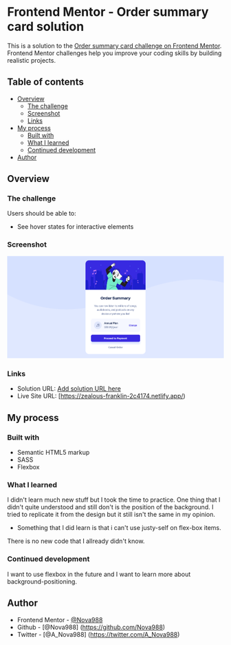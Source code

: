 # Frontend Mentor - Order summary card solution

This is a solution to the [Order summary card challenge on Frontend Mentor](https://www.frontendmentor.io/challenges/order-summary-component-QlPmajDUj). Frontend Mentor challenges help you improve your coding skills by building realistic projects. 

## Table of contents

- [Overview](#overview)
  - [The challenge](#the-challenge)
  - [Screenshot](#screenshot)
  - [Links](#links)
- [My process](#my-process)
  - [Built with](#built-with)
  - [What I learned](#what-i-learned)
  - [Continued development](#continued-development)
- [Author](#author)


## Overview

### The challenge

Users should be able to:

- See hover states for interactive elements

### Screenshot

![](./screenshot.png)

### Links

- Solution URL: [Add solution URL here](https://your-solution-url.com)
- Live Site URL: [https://zealous-franklin-2c4174.netlify.app/)

## My process

### Built with

- Semantic HTML5 markup
- SASS
- Flexbox

### What I learned

I didn't learn much new stuff but I took the time to practice. One thing that I didn't quite understood and still don't is the position of the background. I tried to replicate it from the design but it still isn't the same in my opinion. 

- Something that I did learn is that i can't use justy-self on flex-box items.

There is no new code that I allready didn't know.

### Continued development

I want to use flexbox in the future and I want to learn more about background-positioning. 

## Author

- Frontend Mentor - [@Nova988](https://www.frontendmentor.io/profile/Nova988)
- Github - [@Nova988] (https://github.com/Nova988)
- Twitter - [@A_Nova988] (https://twitter.com/A_Nova988)

